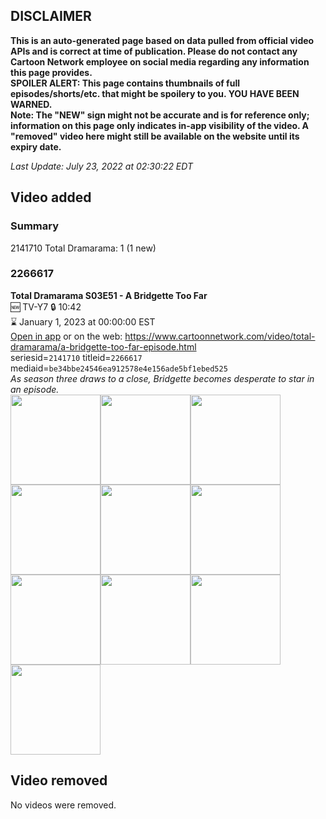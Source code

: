 ## DISCLAIMER
**This is an auto-generated page based on data pulled from official video APIs and is correct at time of publication. Please do not contact any Cartoon Network employee on social media regarding any information this page provides.**  
**SPOILER ALERT: This page contains thumbnails of full episodes/shorts/etc. that might be spoilery to you. YOU HAVE BEEN WARNED.**  
**Note: The "NEW" sign might not be accurate and is for reference only; information on this page only indicates in-app visibility of the video. A "removed" video here might still be available on the website until its expiry date.**  

_Last Update: July 23, 2022 at 02:30:22 EDT_
## Video added
### Summary
2141710 Total Dramarama: 1 (1 new)  
### 2266617
**Total Dramarama S03E51 - A Bridgette Too Far**  
🆕 TV-Y7 🔒 10:42  
⌛ January 1, 2023 at 00:00:00 EST  
[Open in app](https://cnvideo.sercomkc.org/redirector.html?type=cnapp&seriesid=2141710&titleid=2266617&mediaid=be34bbe24546ea912578e4e156ade5bf1ebed525) or on the web: https://www.cartoonnetwork.com/video/total-dramarama/a-bridgette-too-far-episode.html  
seriesid=`2141710` titleid=`2266617` mediaid=`be34bbe24546ea912578e4e156ade5bf1ebed525`  
_As season three draws to a close, Bridgette becomes desperate to star in an episode._  
<a href="https://s3.amazonaws.com/cartoonorchestrator/2266617_001_1280x720.jpg"><img src="https://s3.amazonaws.com/cartoonorchestrator/2266617_001_640x360.jpg" height="144px" /></a><a href="https://s3.amazonaws.com/cartoonorchestrator/2266617_002_1280x720.jpg"><img src="https://s3.amazonaws.com/cartoonorchestrator/2266617_002_640x360.jpg" height="144px" /></a><a href="https://s3.amazonaws.com/cartoonorchestrator/2266617_003_1280x720.jpg"><img src="https://s3.amazonaws.com/cartoonorchestrator/2266617_003_640x360.jpg" height="144px" /></a><a href="https://s3.amazonaws.com/cartoonorchestrator/2266617_004_1280x720.jpg"><img src="https://s3.amazonaws.com/cartoonorchestrator/2266617_004_640x360.jpg" height="144px" /></a><a href="https://s3.amazonaws.com/cartoonorchestrator/2266617_005_1280x720.jpg"><img src="https://s3.amazonaws.com/cartoonorchestrator/2266617_005_640x360.jpg" height="144px" /></a><a href="https://s3.amazonaws.com/cartoonorchestrator/2266617_006_1280x720.jpg"><img src="https://s3.amazonaws.com/cartoonorchestrator/2266617_006_640x360.jpg" height="144px" /></a><a href="https://s3.amazonaws.com/cartoonorchestrator/2266617_007_1280x720.jpg"><img src="https://s3.amazonaws.com/cartoonorchestrator/2266617_007_640x360.jpg" height="144px" /></a><a href="https://s3.amazonaws.com/cartoonorchestrator/2266617_008_1280x720.jpg"><img src="https://s3.amazonaws.com/cartoonorchestrator/2266617_008_640x360.jpg" height="144px" /></a><a href="https://s3.amazonaws.com/cartoonorchestrator/2266617_009_1280x720.jpg"><img src="https://s3.amazonaws.com/cartoonorchestrator/2266617_009_640x360.jpg" height="144px" /></a><a href="https://s3.amazonaws.com/cartoonorchestrator/2266617_010_1280x720.jpg"><img src="https://s3.amazonaws.com/cartoonorchestrator/2266617_010_640x360.jpg" height="144px" /></a>
## Video removed
No videos were removed.  
